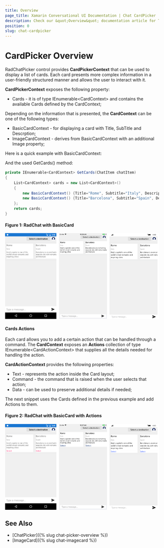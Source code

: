 ```yaml
---
title: Overview
page_title: Xamarin Conversational UI Documentation | Chat CardPicker
description: Check our &quot;Overview&quot; documentation article for Telerik Chat for Xamarin control.
position: 0
slug: chat-cardpicker
---
```


# CardPicker Overview #

RadChatPicker control provides **CardPickerContext** that can be used to display a list of cards. Each card presents more complex information in a user-friendly structured manner and allows the user to interact with it. 

**CardPickerContext**  exposes the following property:

* Cards - it is of type IEnumerable&lt;CardContext&gt; and contains the available Cards defined by the CardContext;

Depending on the information that is presented, the **CardContext** can be one of the following types:

* BasicCardContext - for displaying a card with Title, SubTitle and Descrption;
* ImageCardContext - derives from BasicCardContext with an additional Image property;

Here is a quick example with BasicCardContext:

<snippet id='chat-chatpicker-cardpicker-pickeritem' />

And the used GetCards() method:

```C#
private IEnumerable<CardContext> GetCards(ChatItem chatItem)
{
	List<CardContext> cards = new List<CardContext>()
	{
		new BasicCardContext() {Title="Rome", Subtitle="Italy", Description="Italy’s capital is one of the world’s most romantic and inspiring cities"},
		new BasicCardContext() {Title="Barcelona", Subtitle="Spain", Description="Barcelona is an enchanting seaside city with remarkable architecture"}
	};
	return cards;
}
```
	
#### Figure 1: RadChat with BasicCard

![CardPicker](images/chat_cardpicker.png)
	
#### Cards Actions

Each card allows you to add a certain action that can be handled through a command. The **CardContext** exposes an **Actions** collection of type IEnumerable&lt;CardActionContext&gt; that supplies all the details needed for handling the action.

**CardActionContext** provides the following properties:

* Text - represents the action inside the Card layout;
* Command - the command that is raised when the user selects that action;
* Data - can be used to preserve additional details if needed;

The next snippet uses the Cards defined in the previous example and add Actions to them.

<snippet id='chat-chatpicker-cardpicker-getcards' />

#### Figure 2: RadChat with BasicCard with Actions

![CardPicker](images/chat_cardpicker_actions.png)

## See Also

- [ChatPicker]({% slug chat-picker-overview %})
- [ImageCard]({% slug chat-imagecard %})